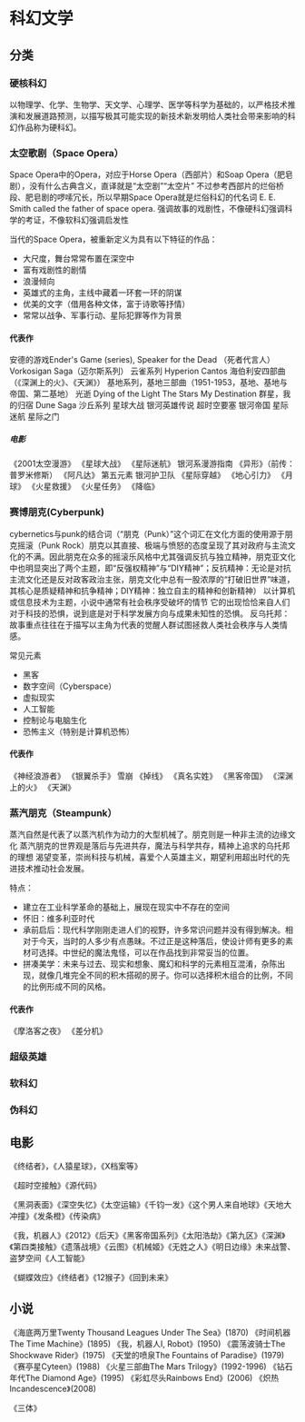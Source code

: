 # 科幻文学
## 分类
### 硬核科幻
以物理学、化学、生物学、天文学、心理学、医学等科学为基础的，以严格技术推演和发展道路预测，以描写极其可能实现的新技术新发明给人类社会带来影响的科幻作品称为硬科幻。

### 太空歌剧（Space Opera）
Space Opera中的Opera，对应于Horse Opera（西部片）和Soap Opera（肥皂剧），没有什么古典含义，直译就是“太空剧”“太空片”
不过参考西部片的烂俗桥段、肥皂剧的啰嗦冗长，所以早期Space Opera就是烂俗科幻的代名词
E. E. Smith called the father of space opera.
强调故事的戏剧性，不像硬科幻强调科学的考证，不像软科幻强调启发性

当代的Space Opera，被重新定义为具有以下特征的作品：
+ 大尺度，舞台常常布置在深空中
+ 富有戏剧性的剧情
+ 浪漫倾向
+ 英雄式的主角，主线中藏着一环套一环的阴谋
+ 优美的文字（借用各种文体，富于诗歌等抒情）
+ 常常以战争、军事行动、星际犯罪等作为背景

#### 代表作
安德的游戏Ender's Game (series), Speaker for the Dead （死者代言人）
Vorkosigan Saga（迈尔斯系列）
云雀系列
Hyperion Cantos 海伯利安四部曲（《深渊上的火》、《天渊》）
基地系列，基地三部曲（1951-1953，基地、基地与帝国、第二基地）
光逝 Dying of the Light
The Stars My Destination 群星，我的归宿
Dune Saga 沙丘系列
星球大战
银河英雄传说
超时空要塞
银河帝国
星际迷航
星际之门

##### 电影
《2001太空漫游》
《星球大战》
《星际迷航》
银河系漫游指南
《异形》（前传：普罗米修斯）
《阿凡达》
第五元素
银河护卫队
《星际穿越》
《地心引力》
《月球》
《火星救援》
《火星任务》
《降临》

### 赛博朋克(Cyberpunk)
cybernetics与punk的结合词（“朋克（Punk）”这个词汇在文化方面的使用源于朋克摇滚（Punk Rock）朋克以其直接、极端与愤怒的态度呈现了其对政府与主流文化的不满。因此朋克在众多的摇滚乐风格中尤其强调反抗与独立精神，朋克亚文化中也明显突出了两个主题，即“反强权精神”与“DIY精神”；反抗精神：无论是对抗主流文化还是反对政客政治主张，朋克文化中总有一股浓厚的“打破旧世界”味道，其核心是质疑精神和抗争精神；DIY精神：独立自主的精神和创新精神）
以计算机或信息技术为主题，小说中通常有社会秩序受破坏的情节
它的出现恰恰来自人们对于科技的恐惧，说到底是对于科学发展方向与成果未知性的恐惧。
反乌托邦：故事重点往往在于描写以主角为代表的觉醒人群试图拯救人类社会秩序与人类情感。

常见元素
+ 黑客
+ 数字空间（Cyberspace）
+ 虚拟现实
+ 人工智能
+ 控制论与电脑生化
+ 恐怖主义（特别是计算机恐怖）

#### 代表作
《神经浪游者》
《银翼杀手》
雪崩
《掉线》
《真名实姓》
《黑客帝国》
《深渊上的火》
《天渊》

### 蒸汽朋克（Steampunk）
蒸汽自然是代表了以蒸汽机作为动力的大型机械了。朋克则是一种非主流的边缘文化
蒸汽朋克的世界观是落后与先进共存，魔法与科学共存，精神上追求的乌托邦的理想
渴望变革，崇尚科技与机械，喜爱个人英雄主义，期望利用超出时代的先进技术推动社会发展。

特点：
+ 建立在工业科学革命的基础上，展现在现实中不存在的空间
+ 怀旧：维多利亚时代
+ 承前启后：现代科学刚刚走进人们的视野，许多常识问题并没有得到解决。相对于今天，当时的人多少有点愚昧。不过正是这种落后，使设计师有更多的素材可选择。中世纪的魔法鬼怪，可以在作品找到非常妥当的位置。
+ 拼凑美学：未来与过去、现实和想象、魔幻和科学的元素相互混淆，杂陈出现，就像几堆完全不同的积木搭砌的房子。你可以选择积木组合的比例，不同的比例形成不同的风格。

#### 代表作
《摩洛客之夜》
《差分机》


### 超级英雄
### 软科幻
### 伪科幻

## 电影
《终结者》，《人猿星球》，《X档案等》

《超时空接触》《源代码》

《黑洞表面》《深空失忆》《太空运输》《千钧一发》《这个男人来自地球》《天地大冲撞》《发条橙》《传染病》

《我，机器人》《2012》《后天》《黑客帝国系列》《太阳浩劫》《第九区》《深渊》《第四类接触》《遗落战境》《云图》《机械姬》《无姓之人》《明日边缘》未来战警、盗梦空间《人工智能》 

《蝴蝶效应》《终结者》《12猴子》《回到未来》





## 小说
《海底两万里Twenty Thousand Leagues Under The Sea》(1870)
《时间机器The Time Machine》(1895)
《我，机器人I, Robot》(1950)
《震荡波骑士The Shockwave Rider》(1975)
《天堂的喷泉The Fountains of Paradise》(1979)
《赛亭星Cyteen》(1988)
《火星三部曲The Mars Trilogy》(1992-1996)
《钻石年代The Diamond Age》(1995)
《彩虹尽头Rainbows End》(2006)
《炽热Incandescence》(2008)

《三体》
